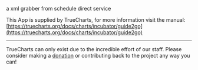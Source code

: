 a xml grabber from schedule direct service


This App is supplied by TrueCharts, for more information visit the manual: [https://truecharts.org/docs/charts/incubator/guide2go](https://truecharts.org/docs/charts/incubator/guide2go)

---

TrueCharts can only exist due to the incredible effort of our staff.
Please consider making a [donation](https://truecharts.org/docs/about/sponsor) or contributing back to the project any way you can!
